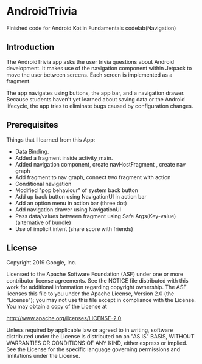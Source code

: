 AndroidTrivia
============================

Finished code for Android Kotlin Fundamentals codelab(Navigation)

Introduction
------------

The AndroidTrivia app asks the user trivia questions about Android development.
It makes use of the navigation component within Jetpack to move the user between
screens. Each screen is implemented as a fragment.

The app navigates using buttons, the app bar, and a navigation drawer. Because
students haven't yet learned about saving data or the Android lifecycle, the app
tries to eliminate bugs caused by configuration changes.

Prerequisites
-------------

Things that I learned from this App:
- Data Binding.
- Added a fragment inside activity_main.
- Added navigation component, create navHostFragment , create nav graph
- Add fragment to nav graph, connect two fragment with action
- Conditional navigation
- Modified "pop behaviour" of system back button
- Add up back button using NavigationUI in action bar
- Add an option menu in action bar (three dot)
- Add navigation drawer using NavigationUI
- Pass data/values between fragment using Safe Args(Key-value) (alternative of bundle)
- Use of implicit intent (share score with friends)


License
-------

Copyright 2019 Google, Inc.

Licensed to the Apache Software Foundation (ASF) under one or more contributor
license agreements.  See the NOTICE file distributed with this work for
additional information regarding copyright ownership.  The ASF licenses this
file to you under the Apache License, Version 2.0 (the "License"); you may not
use this file except in compliance with the License.  You may obtain a copy of
the License at

  http://www.apache.org/licenses/LICENSE-2.0

Unless required by applicable law or agreed to in writing, software
distributed under the License is distributed on an "AS IS" BASIS, WITHOUT
WARRANTIES OR CONDITIONS OF ANY KIND, either express or implied.  See the
License for the specific language governing permissions and limitations under
the License.